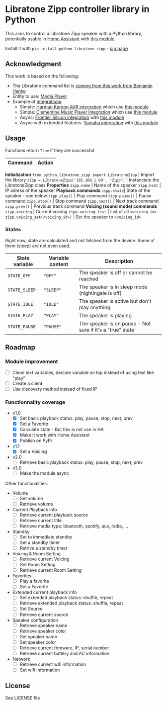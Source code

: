 # Libratone Zipp controller library in Python

This aims to control a Libratone Zipp speaker with a Python library, potentially usable in [Home Assistant](https://www.home-assistant.io/) with [this module](https://github.com/Chouffy/home_assistant_libratone_zipp).

Install it with `pip install python-libratone-zipp` - [pip page](https://pypi.org/project/python-libratone-zipp/)

## Acknowledgment

This work is based on the following:

* The Libratone command list is [coming from this work from Benjamin Hanke](https://www.loxwiki.eu/display/LOX/Libratone+Zipp+WLan+Lautsprecher)
* Entity to use: [Media Player](https://developers.home-assistant.io/docs/core/entity/media-player)
* Example of [integrations](https://www.home-assistant.io/integrations/#media-player):
    * Simple: [Harman Kardon AVR integration](https://www.home-assistant.io/integrations/harman_kardon_avr/) which use [this module](https://github.com/Devqon/hkavr)
    * Simple: [Clementine Music Player integration](https://github.com/home-assistant/core/blob/dev/homeassistant/components/clementine/media_player.py) which use [this module]()
    * Async: [Frontier Silicon integration](https://github.com/home-assistant/core/tree/dev/homeassistant/components/frontier_silicon) with [this module](https://github.com/zhelev/python-afsapi/tree/master/afsapi)
    * Async with extended features: [Yamaha integration](https://github.com/home-assistant/core/blob/dev/homeassistant/components/yamaha/) with [this module](https://github.com/wuub/rxv)

## Usage

Functions return `True` if they are successful

Command | Action
-|-
**Initialization**
`from python_libratone_zipp import LibratoneZipp` | Import the library
`zipp = LibratoneZipp('192.168.1.99', "Zipp")` | Instanciate the LibratoneZipp class
**Properties**
`zipp.name` | Name of the speaker
`zipp.host` | IP adress of the speaker
**Playback commands**
`zipp.state`| State of the speaker - see below
`zipp.play()` | Play command
`zipp.pause()` | Pause command
`zipp.stop()` | Stop command
`zipp.next()` | Next track command
`zipp.prev()` | Previous track command
**Voicing (sound mode) commands**
`zipp.voicing` | Current voicing
`zipp.voicing_list` | List of all `<voicing_id>`
`zipp.voicing_set(<voicing_id>)` | Set the speaker to `<voicing_id>`

### States

Right now, state are calculated and not fetched from the device. Some of them (sleep) are not even used.

State variable | Variable content | Description
-|-|-
`STATE_OFF` | `"OFF"` | The speaker is off or cannot be reached
`STATE_SLEEP` | `"SLEEP"` | The speaker is in sleep mode (nightingale is off)
`STATE_IDLE` | `"IDLE"` | The speaker is active but don't play anything
`STATE_PLAY` | `"PLAY"` | The speaker is playing
`STATE_PAUSE` | `"PAUSE"` | The speaker is on pause - Not sure if it's a "true" state

## Roadmap

### Module improvement

* [ ] Clean text variables, declare variable on top instead of using text like "play"
* [ ] Create a client
* [ ] Use discovery method instead of fixed IP

### Functionnality coverage

* v1.0
    * [x] Set basic playback status: play, pause, stop, next, prev
    * [x] Set a Favorite
    * [x] Calculate state - But this is not use in HA
    * [x] Make it work with Home Assistant
    * [x] Publish on PyPi
* v1.1
    * [x] Set a Voicing
* v2.0
    * [ ] Retrieve basic playback status: play, pause, stop, next, prev
* v3.0
    * [ ] Make the module async

Other functionalities:

* Volume
    * [ ] Set volume
    * [ ] Retrieve volume
* Current Playback info
    * [ ] Retrieve current playback source
    * [ ] Retrieve current title
    * [ ] Retrieve media type: bluetooth, spotify, aux, radio, ...
* Standby
    * [ ] Set to immediate standby
    * [ ] Set a standby timer
    * [ ] Retrive a standby timer
* Voicing & Room Setting
    * [ ] Retrieve current Voicing
    * [ ] Set Room Setting
    * [ ] Retrieve current Room Setting
* Favorites
    * [ ] Play a favorite
    * [ ] Set a Favorite
* Extended current playback info
    * [ ] Set extended playback status: shuffle, repeat
    * [ ] Retrieve extended playback status: shuffle, repeat
    * [ ] Set Source
    * [ ] Retrieve current source
* Speaker configuration
    * [ ] Retrieve speaker name
    * [ ] Retrieve speaker color
    * [ ] Set speaker name
    * [ ] Set speaker color
    * [ ] Retrieve current firmware, IP, serial number
    * [ ] Retrieve current battery and AC information
* Network
    * [ ] Retrieve current wifi information
    * [ ] Set wifi information

## License

See LICENSE file

